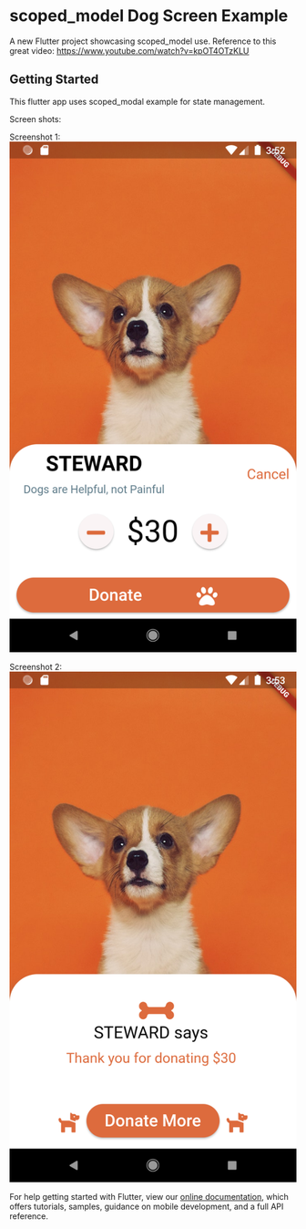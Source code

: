 # scoped_model Dog Screen Example

A new Flutter project showcasing scoped_model use. Reference to this great video: https://www.youtube.com/watch?v=kpOT4OTzKLU

## Getting Started

This flutter app uses scoped_modal example for state management.

Screen shots:

Screenshot 1:
![alt text](https://github.com/wackyapps/flutter_scoped_model_01/blob/master/Screenshot_1557787978.png "Screenshot 1")

Screenshot 2:
![alt text](https://github.com/wackyapps/flutter_scoped_model_01/blob/master/Screenshot_1557788019.png "Screenshot 2")

For help getting started with Flutter, view our 
[online documentation](https://flutter.io/docs), which offers tutorials, 
samples, guidance on mobile development, and a full API reference.

